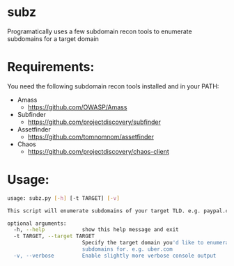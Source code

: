 # subz
Programatically uses a few subdomain recon tools to enumerate subdomains for a target domain

# Requirements:
You need the following subdomain recon tools installed and in your PATH:
- Amass
  - https://github.com/OWASP/Amass
- Subfinder
  - https://github.com/projectdiscovery/subfinder
- Assetfinder
  - https://github.com/tomnomnom/assetfinder
- Chaos
  - https://github.com/projectdiscovery/chaos-client

# Usage:
```bash
usage: subz.py [-h] [-t TARGET] [-v]

This script will enumerate subdomains of your target TLD. e.g. paypal.com

optional arguments:
  -h, --help            show this help message and exit
  -t TARGET, --target TARGET
                        Specify the target domain you'd like to enumerate
                        subdomains for. e.g. uber.com
  -v, --verbose         Enable slightly more verbose console output
```

